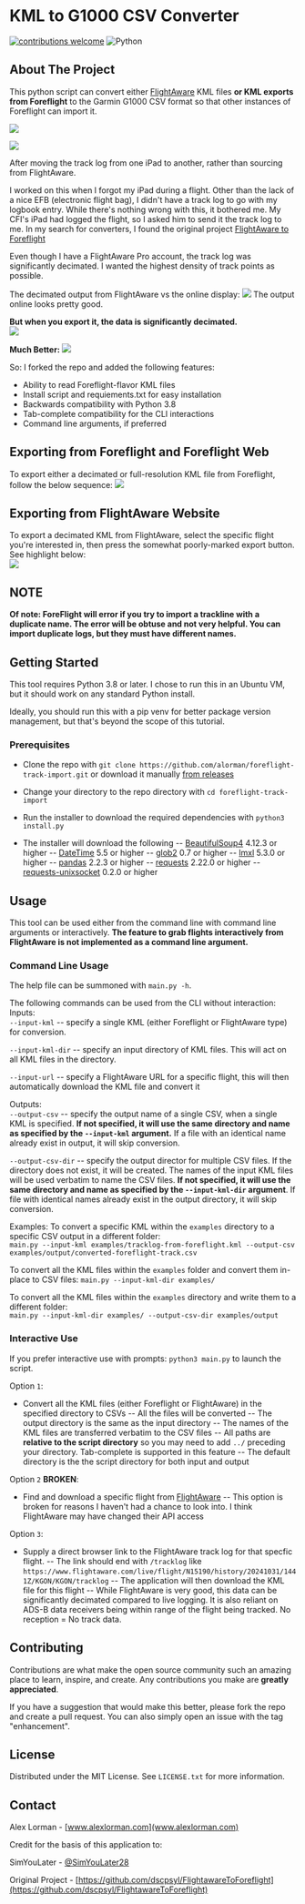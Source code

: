 # KML to G1000 CSV Converter
[![contributions welcome](https://img.shields.io/badge/contributions-welcome-brightgreen.svg?style=flat)](https://github.com/alorman/foreflight-track-import/issues)  ![Python](https://img.shields.io/badge/python-3.8-blue.svg)  


## About The Project

This python script can convert either [FlightAware](https://www.flightaware.com/) KML files **or KML exports from Foreflight** to the Garmin G1000 CSV format so that other instances of Foreflight can import it. 

![](img/ipad-to-ipad.svg)

![](img/flightaware-to-ipad.svg)

After moving the track log from one iPad to another, rather than sourcing from FlightAware.   

I worked on this when I forgot my iPad during a flight. Other than the lack of a nice EFB (electronic flight bag), I didn't have a track log to go with my logbook entry. While there's nothing wrong with this, it bothered me. My CFI's iPad had logged the flight, so I asked him to send it the track log to me.
In my search for converters, I found the original project [FlightAware to Foreflight](https://github.com/dscpsyl/FlightawareToForeflight)  

Even though I have a FlightAware Pro account, the track log was significantly decimated. I wanted the highest density of track points as possible.

The decimated output from FlightAware vs the online display:
![](img/flight-aware-online-track.PNG)
The output online looks pretty good. 

**But when you export it, the data is significantly decimated.**  
![](img/KGON-Groton-New-London.jpg)  


**Much Better:**
![](img/high-res-trackline.jpg) 

So:
I forked the repo and added the following features:  
- Ability to read Foreflight-flavor KML files
- Install script and requiements.txt for easy installation
- Backwards compatibility with Python 3.8
- Tab-complete compatibility for the CLI interactions
- Command line arguments, if preferred


## Exporting from Foreflight and Foreflight Web
To export either a decimated or full-resolution KML file from Foreflight, follow the below sequence:
![](img/export-from-foreflight.gif)


## Exporting from FlightAware Website
To export a decimated KML from FlightAware, select the specific flight you're interested in, then press the somewhat poorly-marked export button. See highlight below:  
![](img/foreflight-kml.PNG)  

## NOTE
**Of note: ForeFlight will error if you try to import a trackline with a duplicate name. The error will be obtuse and not very helpful. You can import duplicate logs, but they must have different names.**

## Getting Started

This tool requires Python 3.8 or later. I chose to run this in an Ubuntu VM, but it should work on any standard Python install.

Ideally, you should run this with a pip venv for better package version management, but that's beyond the scope of this tutorial. 

### Prerequisites

- Clone the repo with `git clone https://github.com/alorman/foreflight-track-import.git` or download it manually [from releases](https://github.com/alorman?tab=packages&repo_name=foreflight-track-import)

- Change your directory to the repo directory with `cd foreflight-track-import`

- Run the installer to download the required dependencies with `python3 install.py`

- The installer will download the following
-- [BeautifulSoup4](https://pypi.org/project/beautifulsoup4/) 4.12.3 or higher
-- [DateTime](https://pypi.org/project/DateTime/) 5.5 or higher
-- [glob2](https://pypi.org/project/glob2/) 0.7 or higher
-- [lmxl](https://pypi.org/project/lxml/) 5.3.0 or higher
-- [pandas](https://pypi.org/project/pandas/) 2.2.3 or higher
-- [requests](https://pypi.org/project/requests/) 2.22.0 or higher
-- [requests-unixsocket](https://pypi.org/project/requests-unixsocket/) 0.2.0 or higher


## Usage

This tool can be used either from the command line with command line arguments or interactively. **The feature to grab flights interactively from FlightAware is not implemented as a command line argument.**

### Command Line Usage

The help file can be summoned with `main.py -h`.  

The following commands can be used from the CLI without interaction:  
Inputs:  
`--input-kml` -- specify a single KML (either Foreflight or FlightAware type) for conversion.  

`--input-kml-dir` -- specify an input directory of KML files. This will act on all KML files in the directory.  

`--input-url` -- specify a FlightAware URL for a specific flight, this will then automatically download the KML file and convert it

Outputs:  
`--output-csv` -- specify the output name of a single CSV, when a single KML is specified. **If not specified, it will use the same directory and name as specified by the `--input-kml` argument.** If a file with an identical name already exist in output, it will skip conversion.  

`--output-csv-dir` -- specify the output director for multiple CSV files. If the directory does not exist, it will be created. The names of the input KML files will be used verbatim to name the CSV files. **If not specified, it will use the same directory and name as specified by the `--input-kml-dir` argument**. If file with identical names already exist in the output directory, it will skip conversion.

Examples:
To convert a specific KML within the `examples` directory to a specific CSV output in a different folder:  
`main.py --input-kml examples/tracklog-from-foreflight.kml --output-csv examples/output/converted-foreflight-track.csv`  

To convert all the KML files within the `examples` folder and convert them in-place to CSV files:
`main.py --input-kml-dir examples/`  

To convert all the KML files within the `examples` directory and write them to a different folder:  
`main.py --input-kml-dir examples/ --output-csv-dir examples/output`


### Interactive Use

If you prefer interactive use with prompts:
`python3 main.py` to launch the script.  

Option `1`:  
- Convert all the KML files (either Foreflight or FlightAware) in the specified directory to CSVs
-- All the files will be converted
-- The output directory is the same as the input directory
-- The names of the KML files are transferred verbatim to the CSV files
-- All paths are **relative to the script directory** so you may need to add `../` preceding your directory. Tab-complete is supported in this feature
-- The default directory is the the script directory for both input and output

Option `2` **BROKEN**:  
- Find and download a specific flight from [FlightAware](https://www.flightaware.com/)
-- This option is broken for reasons I haven't had a chance to look into. I think FlightAware may have changed their API access  

Option `3`:  
- Supply a direct browser link to the FlightAware track log for that specfic flight. 
-- The link should end with `/tracklog` like `https://www.flightaware.com/live/flight/N15190/history/20241031/1441Z/KGON/KGON/tracklog`
-- The application will then download the KML file for this flight
-- While FlightAware is very good, this data can be significantly decimated compared to live logging. It is also reliant on ADS-B data receivers being within range of the flight being tracked. No reception = No track data.


## Contributing

Contributions are what make the open source community such an amazing place to learn, inspire, and create. Any contributions you make are **greatly appreciated**.

If you have a suggestion that would make this better, please fork the repo and create a pull request. You can also simply open an issue with the tag "enhancement".

## License

Distributed under the MIT License. See `LICENSE.txt` for more information.


## Contact
Alex Lorman - [www.alexlorman.com](www.alexlorman.com)

Credit for the basis of this application to:

SimYouLater - [@SimYouLater28](https://twitter.com/SimYouLater28)

Original Project - [https://github.com/dscpsyl/FlightawareToForeflight](https://github.com/dscpsyl/FlightawareToForeflight)

